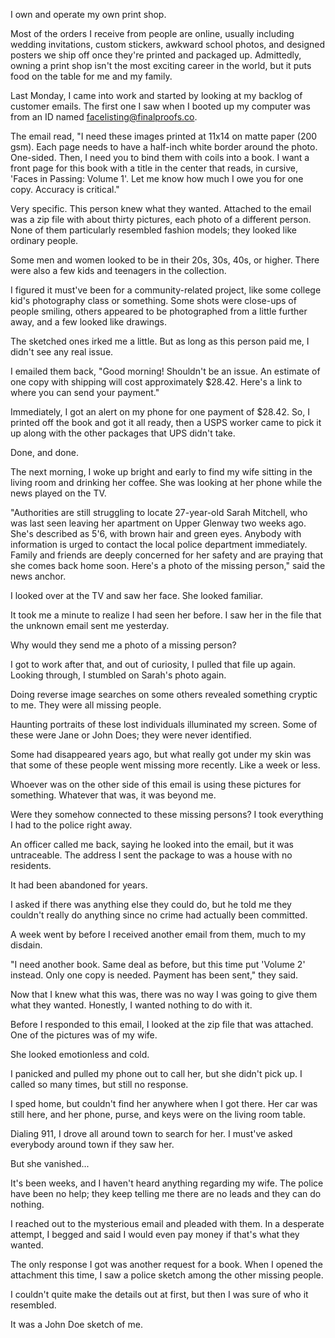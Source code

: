 I own and operate my own print shop.

Most of the orders I receive from people are online, usually including wedding invitations, custom stickers, awkward school photos, and designed posters we ship off once they're printed and packaged up. Admittedly, owning a print shop isn't the most exciting career in the world, but it puts food on the table for me and my family.

Last Monday, I came into work and started by looking at my backlog of customer emails. The first one I saw when I booted up my computer was from an ID named facelisting@finalproofs.co.

The email read, "I need these images printed at 11x14 on matte paper (200 gsm). Each page needs to have a half-inch white border around the photo. One-sided. Then, I need you to bind them with coils into a book. I want a front page for this book with a title in the center that reads, in cursive, 'Faces in Passing: Volume 1'. Let me know how much I owe you for one copy. Accuracy is critical."

Very specific. This person knew what they wanted.
Attached to the email was a zip file with about thirty pictures, each photo of a different person. None of them particularly resembled fashion models; they looked like ordinary people.

Some men and women looked to be in their 20s, 30s, 40s, or higher. There were also a few kids and teenagers in the collection.

I figured it must've been for a community-related project, like some college kid's photography class or something. Some shots were close-ups of people smiling, others appeared to be photographed from a little further away, and a few looked like drawings.

The sketched ones irked me a little. But as long as this person paid me, I didn't see any real issue.

I emailed them back, "Good morning! Shouldn't be an issue. An estimate of one copy with shipping will cost approximately $28.42. Here's a link to where you can send your payment."

Immediately, I got an alert on my phone for one payment of $28.42. So, I printed off the book and got it all ready, then a USPS worker came to pick it up along with the other packages that UPS didn't take.

Done, and done.

The next morning, I woke up bright and early to find my wife sitting in the living room and drinking her coffee. She was looking at her phone while the news played on the TV.

"Authorities are still struggling to locate 27-year-old Sarah Mitchell, who was last seen leaving her apartment on Upper Glenway two weeks ago. She's described as 5'6, with brown hair and green eyes. Anybody with information is urged to contact the local police department immediately. Family and friends are deeply concerned for her safety and are praying that she comes back home soon. Here's a photo of the missing person," said the news anchor.

I looked over at the TV and saw her face. She looked familiar.

It took me a minute to realize I had seen her before. I saw her in the file that the unknown email sent me yesterday.

Why would they send me a photo of a missing person?

I got to work after that, and out of curiosity, I pulled that file up again. Looking through, I stumbled on Sarah's photo again.

Doing reverse image searches on some others revealed something cryptic to me. They were all missing people.

Haunting portraits of these lost individuals illuminated my screen. Some of these were Jane or John Does; they were never identified.

Some had disappeared years ago, but what really got under my skin was that some of these people went missing more recently. Like a week or less.

Whoever was on the other side of this email is using these pictures for something. Whatever that was, it was beyond me.

Were they somehow connected to these missing persons? I took everything I had to the police right away.

An officer called me back, saying he looked into the email, but it was untraceable. The address I sent the package to was a house with no residents.

It had been abandoned for years.

I asked if there was anything else they could do, but he told me they couldn't really do anything since no crime had actually been committed.

A week went by before I received another email from them, much to my disdain.

"I need another book. Same deal as before, but this time put 'Volume 2' instead. Only one copy is needed. Payment has been sent," they said.

Now that I knew what this was, there was no way I was going to give them what they wanted. Honestly, I wanted nothing to do with it.

Before I responded to this email, I looked at the zip file that was attached. One of the pictures was of my wife.

She looked emotionless and cold.

I panicked and pulled my phone out to call her, but she didn't pick up. I called so many times, but still no response.

I sped home, but couldn't find her anywhere when I got there. Her car was still here, and her phone, purse, and keys were on the living room table.

Dialing 911, I drove all around town to search for her. I must've asked everybody around town if they saw her. 

But she vanished...

It's been weeks, and I haven't heard anything regarding my wife. The police have been no help; they keep telling me there are no leads and they can do nothing.

I reached out to the mysterious email and pleaded with them. In a desperate attempt, I begged and said I would even pay money if that's what they wanted.

The only response I got was another request for a book. When I opened the attachment this time, I saw a police sketch among the other missing people.

I couldn't quite make the details out at first, but then I was sure of who it resembled.

It was a John Doe sketch of me.